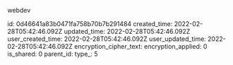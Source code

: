 webdev

id: 0d46641a83b0471fa758b70b7b291484
created_time: 2022-02-28T05:42:46.092Z
updated_time: 2022-02-28T05:42:46.092Z
user_created_time: 2022-02-28T05:42:46.092Z
user_updated_time: 2022-02-28T05:42:46.092Z
encryption_cipher_text: 
encryption_applied: 0
is_shared: 0
parent_id: 
type_: 5